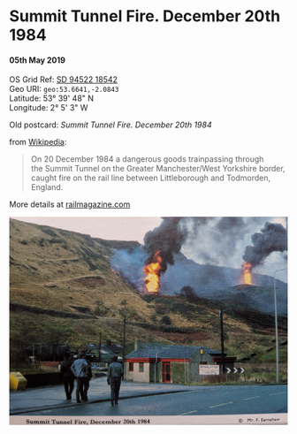 <!--- -image_format jpeg_high -bg #fffdeb -->
# Summit Tunnel Fire. December 20th 1984
#### 05th May 2019  
OS Grid Ref: [SD 94522 18542](https://www.ordnancesurvey.co.uk/osmaps/53.664104821167314,-2.084343430209656,17.0/pin/)  
Geo URI: `geo:53.6641,-2.0843`  
Latitude: 53° 39' 48" N  
Longitude: 2° 5' 3" W

Old postcard: _Summit Tunnel Fire. December 20th 1984_

from [Wikipedia](https://en.wikipedia.org/wiki/Summit_Tunnel_fire):   
> On 20 December 1984 a dangerous goods trainpassing through the Summit Tunnel on the Greater Manchester/West Yorkshire border, caught fire on the rail line between Littleborough and Todmorden, England.

More details at  [railmagazine.com](https://www.railmagazine.com/infrastructure/trackside/summit-tunnel-from-fire-to-ice)

![Summit Tunnel Fire](summit_fire.jpg)   
